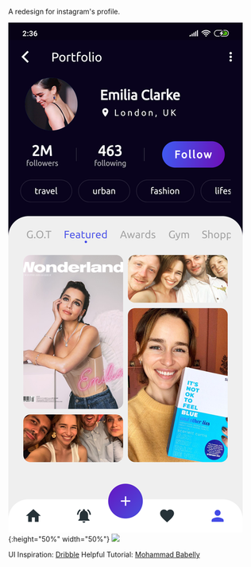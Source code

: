 A redesign for instagram's profile.

![](screenshot.png){:height="50%" width="50%"}
<img src="https://github.com/favicon.ico" width="48">

UI Inspiration: [Dribble](https://dribbble.com/shots/8572922-Social-network-for-photographers-Mobile-App)
Helpful Tutorial: [Mohammad Babelly](https://www.youtube.com/watch?v=AWH7_mnl__E)
